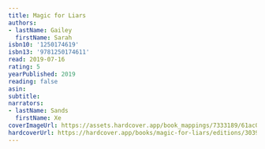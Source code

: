 ```yaml
---
title: Magic for Liars
authors:
- lastName: Gailey
  firstName: Sarah
isbn10: '1250174619'
isbn13: '9781250174611'
read: 2019-07-16
rating: 5
yearPublished: 2019
reading: false
asin:
subtitle:
narrators:
- lastName: Sands
  firstName: Xe
coverImageUrl: https://assets.hardcover.app/book_mappings/7333189/61ac08b520a57a5dc4a940eb5e1c18ffad299de1.jpeg
hardcoverUrl: https://hardcover.app/books/magic-for-liars/editions/30399448
---
```

